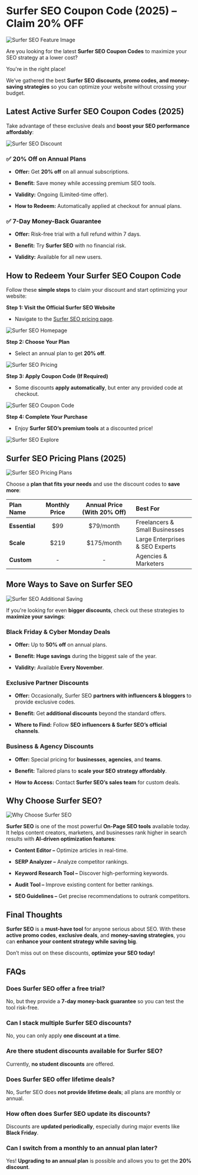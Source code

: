 # Surfer SEO Coupon Code (2025) – Claim 20% OFF

![Surfer SEO Feature Image](https://github.com/SEO-Deals/Surfer-SEO-Coupon/blob/main/Img/1%20-%20%20Surfer%20Feature%20Image.png)

Are you looking for the latest **Surfer SEO Coupon Codes** to maximize your SEO strategy at a lower cost?

You're in the right place!

We’ve gathered the best **Surfer SEO discounts, promo codes, and money-saving strategies** so you can optimize your website without crossing your budget.

## Latest Active Surfer SEO Coupon Codes (2025)

Take advantage of these exclusive deals and **boost your SEO performance affordably**:

![Surfer SEO Discount](https://github.com/SEO-Deals/Surfer-SEO-Coupon/blob/main/Img/2%20-%20%20Surfer%20SEO%20Discount.png)

### ✅ 20% Off on Annual Plans

*   **Offer:** Get **20% off** on all annual subscriptions.
    
*   **Benefit:** Save money while accessing premium SEO tools.
    
*   **Validity:** Ongoing (Limited-time offer).
    
*   **How to Redeem:** Automatically applied at checkout for annual plans.
    

### ✅ 7-Day Money-Back Guarantee

*   **Offer:** Risk-free trial with a full refund within 7 days.
    
*   **Benefit:** Try **Surfer SEO** with no financial risk.
    
*   **Validity:** Available for all new users.
    

## How to Redeem Your Surfer SEO Coupon Code

Follow these **simple steps** to claim your discount and start optimizing your website:

**Step 1: Visit the Official Surfer SEO Website**

*  Navigate to the [Surfer SEO pricing page](https://surferseo.com/).

![Surfer SEO Homepage](https://github.com/SEO-Deals/Surfer-SEO-Coupon/blob/main/Img/3%20-%20%20Surfer%20SEO%20Homepage.png)

**Step 2: Choose Your Plan**

*   Select an annual plan to get **20% off**.

![Surfer SEO Pricing](https://github.com/SEO-Deals/Surfer-SEO-Coupon/blob/main/Img/4%20-%20%20Surfer%20SEO%20Pricing.png)

**Step 3: Apply Coupon Code (If Required)**

*   Some discounts **apply automatically**, but enter any provided code at checkout.

![Surfer SEO Coupon Code](https://github.com/SEO-Deals/Surfer-SEO-Coupon/blob/main/Img/5%20-%20%20Surfer%20SEO%20Coupon%20Code.png)

**Step 4: Complete Your Purchase**

*    Enjoy **Surfer SEO’s premium tools** at a discounted price!

![Surfer SEO Explore](https://github.com/SEO-Deals/Surfer-SEO-Coupon/blob/main/Img/6%20-%20%20Surfer%20SEO%20Explore.png)

## Surfer SEO Pricing Plans (2025)

![Surfer SEO Pricing Plans](https://github.com/SEO-Deals/Surfer-SEO-Coupon/blob/main/Img/7%20-%20%20Surfer%20SEO%20Pricing%20Plan.png)

Choose a **plan that fits your needs** and use the discount codes to **save more**:

| Plan Name | Monthly Price | Annual Price (With 20% Off) | Best For |
| :--- | :---: | :---: | :--- |
| **Essential** | $99 | $79/month | Freelancers & Small Businesses |
| **Scale** | $219 | $175/month | Large Enterprises & SEO Experts |
| **Custom** | - | - | Agencies & Marketers |

## More Ways to Save on Surfer SEO

![Surfer SEO Additional Saving](https://github.com/SEO-Deals/Surfer-SEO-Coupon/blob/main/Img/8%20-%20%20Surfer%20SEO%20Additional%20Saving.png)

If you're looking for even **bigger discounts**, check out these strategies to **maximize your savings**:

### Black Friday & Cyber Monday Deals

*   **Offer:** Up to **50% off** on annual plans.
    
*   **Benefit:** **Huge savings** during the biggest sale of the year.
    
*   **Validity:** Available **Every November**.
    

### Exclusive Partner Discounts

*   **Offer:** Occasionally, Surfer SEO **partners with influencers & bloggers** to provide exclusive codes.
    
*   **Benefit:** Get **additional discounts** beyond the standard offers.
    
*   **Where to Find:** Follow **SEO influencers & Surfer SEO’s official channels**.
    

### Business & Agency Discounts

*   **Offer:** Special pricing for **businesses**, **agencies**, and **teams**.
    
*   **Benefit:** Tailored plans to **scale your SEO strategy affordably**.
    
*   **How to Access:** Contact **Surfer SEO’s sales team** for custom deals.
    

## Why Choose Surfer SEO?

![Why Choose Surfer SEO](https://github.com/SEO-Deals/Surfer-SEO-Coupon/blob/main/Img/9%20-%20%20Why%20choose%20Surfer%20SEO.png)

**Surfer SEO** is one of the most powerful **On-Page SEO tools** available today. It helps content creators, marketers, and businesses rank higher in search results with **AI-driven optimization features**:

*   **Content Editor –** Optimize articles in real-time.
    
*   **SERP Analyzer –** Analyze competitor rankings.
    
*   **Keyword Research Tool –** Discover high-performing keywords.
    
*   **Audit Tool –** Improve existing content for better rankings.
    
*   **SEO Guidelines –** Get precise recommendations to outrank competitors.
    

## Final Thoughts

**Surfer SEO** is a **must-have tool** for anyone serious about SEO. With these **active promo codes**, **exclusive deals**, and **money-saving strategies**, you can **enhance your content strategy while saving big**.

Don’t miss out on these discounts, **optimize your SEO today!**

## FAQs

### Does Surfer SEO offer a free trial?

No, but they provide a **7-day money-back guarantee** so you can test the tool risk-free.

### Can I stack multiple Surfer SEO discounts?

No, you can only apply **one discount at a time**.

### Are there student discounts available for Surfer SEO?

Currently, **no student discounts** are offered.

### Does Surfer SEO offer lifetime deals?

No, Surfer SEO does **not provide lifetime deals**; all plans are monthly or annual.

### How often does Surfer SEO update its discounts?

Discounts are **updated periodically**, especially during major events like **Black Friday**.

### Can I switch from a monthly to an annual plan later?

Yes! **Upgrading to an annual plan** is possible and allows you to get the **20% discount**.
